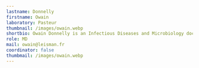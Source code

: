 ```yaml
---
lastname: Donnelly
firstname: Owain
laboratory: Pasteur
thumbnail: /images/owain.webp
shortbio: Owain Donnelly is an Infectious Diseases and Microbiology doctor in London. He holds a National Institute for Health Research-funded Academic Clinical Fellowship based at the London School of Hygiene and Tropical Medicine (LSHTM), and has an honorary contract at the Hospital for Tropical Diseases, London. He is passionate about clinical and academic parasitology, particularly in the areas of diagnostics and drug resistance, and his research experience includes work on malaria, leishmaniasis, and schistosomiasis.
role: MD
mail: owain@leisman.fr
coordinator: false
thumbmail: /images/owain.webp
---
```

